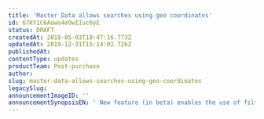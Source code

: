 ```yaml
---
title: 'Master Data allows searches using geo coordinates'
id: 67KY1C6Aowo4eOwIIuc6yE
status: DRAFT
createdAt: 2018-05-03T18:47:16.773Z
updatedAt: 2019-12-31T15:14:02.726Z
publishedAt: 
contentType: updates
productTeam: Post-purchase
author: 
slug: master-data-allows-searches-using-geo-coordinates
legacySlug: 
announcementImageID: ''
announcementSynopsisEN: ' New feature (in beta) enables the use of filters and the ability to organize files based on their geographic position.'
---
```



